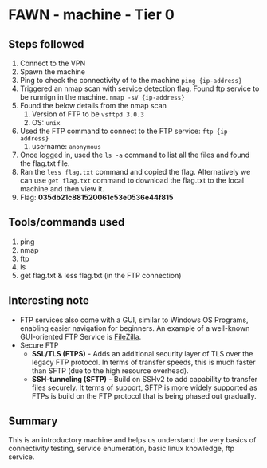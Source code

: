 # FAWN - machine - Tier 0

## Steps followed
1. Connect to the VPN
2. Spawn the machine
3. Ping to check the connectivity of to the machine
	`ping {ip-address}`
4. Triggered an nmap scan with service detection flag. Found ftp service to be runnign in the machine. `nmap -sV {ip-address}`
5. Found the below details from the nmap scan
   1. Version of FTP to be `vsftpd 3.0.3`
   2. OS: `unix`
6. Used the FTP command to connect to the FTP service: `ftp {ip-address}`
   1. username: `anonymous`
7. Once logged in, used the `ls -a` command to list all the files and found the flag.txt file.
8. Ran the `less flag.txt` command and copied the flag. Alternatively we can use `get flag.txt` command to download the flag.txt to the local machine and then view it.
9. Flag: **035db21c881520061c53e0536e44f815**

## Tools/commands used
1. ping 
2. nmap
3. ftp
4. ls
5. get flag.txt & less flag.txt (in the FTP connection)

## Interesting note
+ FTP services also come with a GUI, similar to Windows OS Programs, enabling easier navigation for beginners. An example of a well-known GUI-oriented FTP Service is [FileZilla](https://filezilla-project.org/).
+ Secure FTP
  + **SSL/TLS (FTPS)** - Adds an additional security layer of TLS over the legacy FTP protocol. In terms of transfer speeds, this is much faster than SFTP (due to the high resource overhead).
  + **SSH-tunneling (SFTP)** - Build on SSHv2 to add capability to transfer files securely. It terms of support, SFTP is more widely supported as FTPs is build on the FTP protocol that is being phased out gradually.

## Summary
This is an introductory machine and helps us understand the very basics of connectivity testing, service enumeration, basic linux knowledge, ftp service. 

